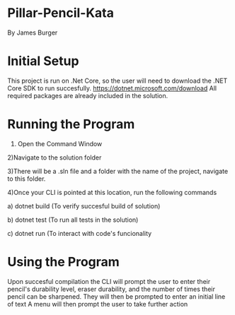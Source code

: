 # Pillar-Pencil-Kata
By James Burger

# Initial Setup
This project is run on .Net Core, so the user will need to download the .NET Core SDK to run succesfully.
https://dotnet.microsoft.com/download
All required packages are already included in the solution.

# Running the Program
1) Open the Command Window

2)Navigate to the solution folder

3)There will be a .sln file and a folder with the name of the project, navigate to this folder.

4)Once your CLI is pointed at this location, run the following commands

  a) dotnet build (To verify succesful build of solution)
  
  b) dotnet test (To run all tests in the solution)
  
  c) dotnet run (To interact with code's funcionality
  
# Using the Program
Upon succesful compilation the CLI will prompt the user to enter their pencil's durability level, eraser durability, and the number of times their pencil can be sharpened.
They will then be prompted to enter an initial line of text
A menu will then prompt the user to take further action
